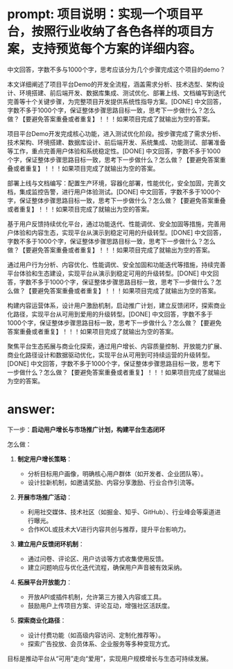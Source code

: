 # prompt: 项目说明：实现一个项目平台，按照行业收纳了各色各样的项目方案，支持预览每个方案的详细内容。
中文回答，字数不多与1000个字，思考应该分为几个步骤完成这个项目的demo？

本文详细阐述了项目平台Demo的开发全流程，涵盖需求分析、技术选型、架构设计、环境搭建、前后端开发、数据库集成、测试优化、部署上线、文档编写到迭代完善等十个关键步骤，为完整项目开发提供系统性指导方案。[DONE]
中文回答，字数不多于1000个字，保证整体步骤思路目标一致，思考下一步做什么？怎么做？【要避免答案重叠或者重复】！！！如果项目完成了就输出为空的答案。

项目平台Demo开发完成核心功能，进入测试优化阶段。按步骤完成了需求分析、技术架构、环境搭建、数据库设计、前后端开发、系统集成、功能测试、部署准备等工作，重点完善用户体验和系统稳定性。[DONE]
中文回答，字数不多于1000个字，保证整体步骤思路目标一致，思考下一步做什么？怎么做？【要避免答案重叠或者重复】！！！如果项目完成了就输出为空的答案。

部署上线与文档编写：配置生产环境，容器化部署，性能优化，安全加固，完善文档，集成监控告警，进行用户体验测试。[DONE]
中文回答，字数不多于1000个字，保证整体步骤思路目标一致，思考下一步做什么？怎么做？【要避免答案重叠或者重复】！！！如果项目完成了就输出为空的答案。

基于用户反馈持续优化平台，通过功能迭代、性能调优、安全加固等措施，完善用户体验和内容生态，实现平台从演示到稳定可用的升级转型。[DONE]
中文回答，字数不多于1000个字，保证整体步骤思路目标一致，思考下一步做什么？怎么做？【要避免答案重叠或者重复】！！！如果项目完成了就输出为空的答案。

通过用户行为分析、内容优化、性能调优、安全加固和功能迭代等措施，持续完善平台体验和生态建设，实现平台从演示到稳定可用的升级转型。[DONE]
中文回答，字数不多于1000个字，保证整体步骤思路目标一致，思考下一步做什么？怎么做？【要避免答案重叠或者重复】！！！如果项目完成了就输出为空的答案。

构建内容运营体系，设计用户激励机制，启动推广计划，建立反馈闭环，探索商业化路径，实现平台从可用到爱用的升级转型。[DONE]
中文回答，字数不多于1000个字，保证整体步骤思路目标一致，思考下一步做什么？怎么做？【要避免答案重叠或者重复】！！！如果项目完成了就输出为空的答案。

聚焦平台生态拓展与商业化探索，通过用户增长、内容质量控制、开放能力扩展、商业化路径设计和数据驱动优化，实现平台从可用到可持续运营的升级转型。[DONE]
中文回答，字数不多于1000个字，保证整体步骤思路目标一致，思考下一步做什么？怎么做？【要避免答案重叠或者重复】！！！如果项目完成了就输出为空的答案。

# answer: 
 下一步：**启动用户增长与市场推广计划，构建平台生态闭环**

怎么做：

1. **制定用户增长策略**：  
   - 分析目标用户画像，明确核心用户群体（如开发者、企业团队等）。  
   - 设计拉新机制，如邀请奖励、内容分享激励、行业合作引流等。

2. **开展市场推广活动**：  
   - 利用社交媒体、技术社区（如掘金、知乎、GitHub）、行业峰会等渠道进行曝光。  
   - 合作KOL或技术大V进行内容共创与推荐，提升平台影响力。

3. **建立用户反馈闭环机制**：  
   - 通过问卷、评论区、用户访谈等方式收集使用反馈。  
   - 建立问题响应与优化迭代流程，确保用户声音被有效采纳。

4. **拓展平台开放能力**：  
   - 开放API或插件机制，允许第三方接入内容或工具。  
   - 鼓励用户上传项目方案、评论互动，增强社区活跃度。

5. **探索商业化路径**：  
   - 设计付费功能（如高级内容访问、定制化推荐等）。  
   - 探索广告投放、会员体系、企业服务等多种变现方式。

目标是推动平台从“可用”走向“爱用”，实现用户规模增长与生态可持续发展。
